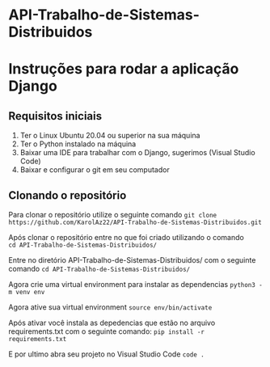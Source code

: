 # API-Trabalho-de-Sistemas-Distribuidos
# Instruções para rodar a aplicação Django

## Requisitos iniciais
  1. Ter o Linux Ubuntu 20.04 ou superior na sua máquina
  2. Ter o Python instalado na máquina 
  3. Baixar uma IDE para trabalhar com o Django, sugerimos (Visual Studio Code)
  4. Baixar e configurar o git em seu computador
  
## Clonando o repositório
  Para clonar o repositório utilize o seguinte comando
      `git clone https://github.com/KarolAz22/API-Trabalho-de-Sistemas-Distribuidos.git`
      
  Após clonar o repositório entre no que foi criado utilizando o comando  
      `cd API-Trabalho-de-Sistemas-Distribuidos/`
      
  Entre no diretório API-Trabalho-de-Sistemas-Distribuidos/ com o seguinte comando 
      `cd API-Trabalho-de-Sistemas-Distribuidos/`
      
  Agora crie uma virtual environment para instalar as dependencias
      `python3 -m venv env`
    
  Agora ative sua virtual environment
      `source env/bin/activate`
  
  Após ativar você instala as depedencias que estão no arquivo requirements.txt com o seguinte comando:
      `pip install -r requirements.txt`
  
  E por ultimo abra seu projeto no Visual Studio Code
      `code .`
   
